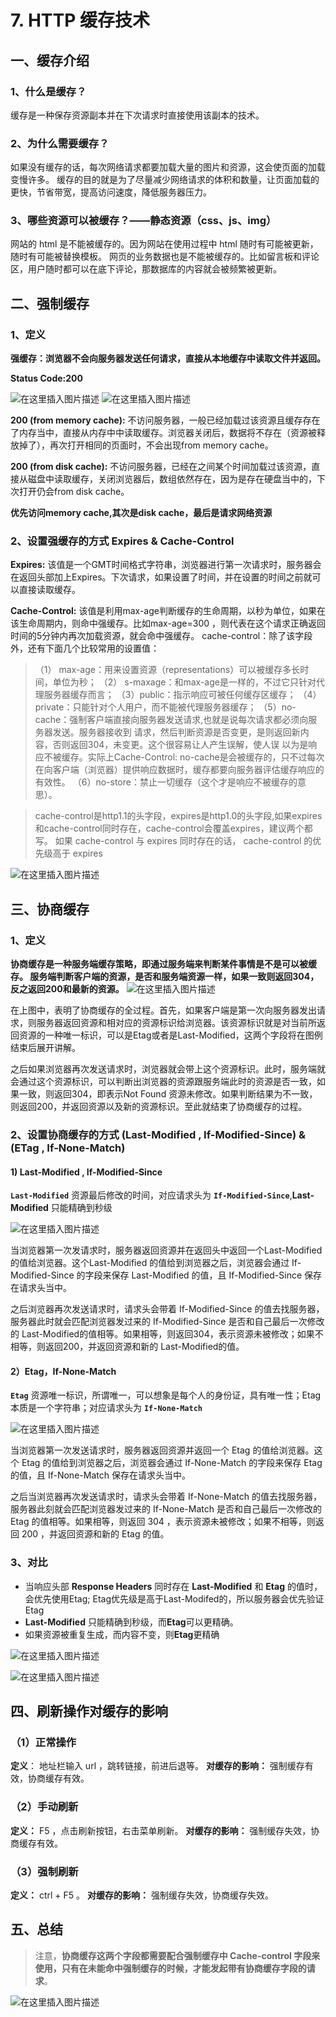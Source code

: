 # 7. HTTP 缓存技术

## 一、缓存介绍

### 1、什么是缓存？

缓存是一种保存资源副本并在下次请求时直接使用该副本的技术。

### 2、为什么需要缓存？

如果没有缓存的话，每次网络请求都要加载大量的图片和资源，这会使页面的加载变慢许多。
缓存的目的就是为了尽量减少网络请求的体积和数量，让页面加载的更快，节省带宽，提高访问速度，降低服务器压力。

### 3、哪些资源可以被缓存？——静态资源（css、js、img）

网站的 html 是不能被缓存的。因为网站在使用过程中 html 随时有可能被更新，随时有可能被替换模板。
网页的业务数据也是不能被缓存的。比如留言板和评论区，用户随时都可以在底下评论，那数据库的内容就会被频繁被更新。

## 二、强制缓存

### 1、定义

**强缓存：浏览器不会向服务器发送任何请求，直接从本地缓存中读取文件并返回。**

**Status Code:200**

![在这里插入图片描述](https://img-blog.csdnimg.cn/7292aa753db14f709a03229f19c66ba6.png)
![在这里插入图片描述](https://img-blog.csdnimg.cn/215930822ea545c3b2d97239afb4f195.png?x-oss-process=image/watermark,type_d3F5LXplbmhlaQ,shadow_50,text_Q1NETiBA5LiO5a6H5a6Z5a-56KeG,size_20,color_FFFFFF,t_70,g_se,x_16)

**200 (from memory cache):** 不访问服务器，一般已经加载过该资源且缓存存在了内存当中，直接从内存中中读取缓存。浏览器关闭后，数据将不存在（资源被释放掉了），再次打开相同的页面时，不会出现from memory cache。

**200 (from disk cache):** 不访问服务器，已经在之间某个时间加载过该资源，直接从磁盘中读取缓存，关闭浏览器后，数组依然存在，因为是存在硬盘当中的，下次打开仍会from disk cache。

**优先访问memory cache,其次是disk cache，最后是请求网络资源**

### 2、设置强缓存的方式 Expires & Cache-Control

**Expires:** 该值是一个GMT时间格式字符串，浏览器进行第一次请求时，服务器会在返回头部加上Expires。下次请求，如果设置了时间，并在设置的时间之前就可以直接读取缓存。

**Cache-Control:** 该值是利用max-age判断缓存的生命周期，以秒为单位，如果在该生命周期内，则命中强缓存。比如max-age=300 ，则代表在这个请求正确返回时间的5分钟内再次加载资源，就会命中强缓存。
cache-control：除了该字段外，还有下面几个比较常用的设置值：

> （1） max-age：用来设置资源（representations）可以被缓存多长时间，单位为秒；
> （2） s-maxage：和max-age是一样的，不过它只针对代理服务器缓存而言；
> （3）public：指示响应可被任何缓存区缓存；
> （4）private：只能针对个人用户，而不能被代理服务器缓存；
> （5）no-cache：强制客户端直接向服务器发送请求,也就是说每次请求都必须向服务器发送。服务器接收到 请求，然后判断资源是否变更，是则返回新内容，否则返回304，未变更。这个很容易让人产生误解，使人误 以为是响应不被缓存。实际上Cache-Control: no-cache是会被缓存的，只不过每次在向客户端（浏览器）提供响应数据时，缓存都要向服务器评估缓存响应的有效性。
> （6）no-store：禁止一切缓存（这个才是响应不被缓存的意思）。

>cache-control是http1.1的头字段，expires是http1.0的头字段,如果expires和cache-control同时存在，cache-control会覆盖expires，建议两个都写。
>如果 cache-control 与 expires 同时存在的话， cache-control 的优先级高于 expires

![在这里插入图片描述](https://img-blog.csdnimg.cn/9b417f596b454fc88e6d2a42bf3f2983.png?x-oss-process=image/watermark,type_d3F5LXplbmhlaQ,shadow_50,text_Q1NETiBA5LiO5a6H5a6Z5a-56KeG,size_20,color_FFFFFF,t_70,g_se,x_16)

## 三、协商缓存

### 1、定义

**协商缓存是一种服务端缓存策略，即通过服务端来判断某件事情是不是可以被缓存。
服务端判断客户端的资源，是否和服务端资源一样，如果一致则返回304，反之返回200和最新的资源。**
![在这里插入图片描述](https://img-blog.csdnimg.cn/4e4bad20118a4f0bbac6c73ada4a68c7.png?x-oss-process=image/watermark,type_d3F5LXplbmhlaQ,shadow_50,text_Q1NETiBA5LiO5a6H5a6Z5a-56KeG,size_20,color_FFFFFF,t_70,g_se,x_16)

在上图中，表明了协商缓存的全过程。首先，如果客户端是第一次向服务器发出请求，则服务器返回资源和相对应的资源标识给浏览器。该资源标识就是对当前所返回资源的一种唯一标识，可以是Etag或者是Last-Modified，这两个字段将在图例结束后展开讲解。

之后如果浏览器再次发送请求时，浏览器就会带上这个资源标识。此时，服务端就会通过这个资源标识，可以判断出浏览器的资源跟服务端此时的资源是否一致，如果一致，则返回304，即表示Not Found 资源未修改。如果判断结果为不一致，则返回200，并返回资源以及新的资源标识。至此就结束了协商缓存的过程。

### 2、设置协商缓存的方式 (Last-Modified , If-Modified-Since) & (ETag , If-None-Match)

#### 1) Last-Modified , If-Modified-Since

**`Last-Modified`** 资源最后修改的时间，对应请求头为 **`If-Modified-Since`**,**Last-Modified** 只能精确到秒级

![在这里插入图片描述](https://img-blog.csdnimg.cn/9c85faba4a1047a5a7176e800f2e0d71.png?x-oss-process=image/watermark,type_d3F5LXplbmhlaQ,shadow_50,text_Q1NETiBA5LiO5a6H5a6Z5a-56KeG,size_20,color_FFFFFF,t_70,g_se,x_16)

当浏览器第一次发请求时，服务器返回资源并在返回头中返回一个Last-Modified 的值给浏览器。这个Last-Modified 的值给到浏览器之后，浏览器会通过 If-Modified-Since 的字段来保存 Last-Modified 的值，且 If-Modified-Since 保存在请求头当中。

之后浏览器再次发送请求时，请求头会带着 If-Modified-Since 的值去找服务器，服务器此时就会匹配浏览器发过来的 If-Modified-Since 是否和自己最后一次修改的 Last-Modified的值相等。如果相等，则返回304，表示资源未被修改；如果不相等，则返回200，并返回资源和新的 Last-Modified的值。

#### 2）Etag，If-None-Match

**`Etag`** 资源唯一标识，所谓唯一，可以想象是每个人的身份证，具有唯一性；Etag本质是一个字符串；对应请求头为 **`If-None-Match`**

![在这里插入图片描述](https://img-blog.csdnimg.cn/b4d47a5684f14d908b7789e3af776d00.png?x-oss-process=image/watermark,type_d3F5LXplbmhlaQ,shadow_50,text_Q1NETiBA5LiO5a6H5a6Z5a-56KeG,size_20,color_FFFFFF,t_70,g_se,x_16)

当浏览器第一次发送请求时，服务器返回资源并返回一个 Etag 的值给浏览器。这个 Etag 的值给到浏览器之后，浏览器会通过 If-None-Match 的字段来保存 Etag 的值，且 If-None-Match 保存在请求头当中。

之后当浏览器再次发送请求时，请求头会带着 If-None-Match 的值去找服务器，服务器此刻就会匹配浏览器发过来的 If-None-Match 是否和自己最后一次修改的 Etag 的值相等。如果相等，则返回 304 ，表示资源未被修改；如果不相等，则返回 200 ，并返回资源和新的 Etag 的值。

### 3、对比

* 当响应头部 **Response Headers** 同时存在 **Last-Modified** 和 **Etag** 的值时，会优先使用Etag;
  Etag优先级是高于Last-Modifed的，所以服务器会优先验证Etag
* **Last-Modified** 只能精确到秒级，而**Etag**可以更精确。
* 如果资源被重复生成，而内容不变，则**Etag**更精确

![在这里插入图片描述](https://img-blog.csdnimg.cn/96338ce5385d4b5ca8c818ef9298d66d.png?x-oss-process=image/watermark,type_d3F5LXplbmhlaQ,shadow_50,text_Q1NETiBA5LiO5a6H5a6Z5a-56KeG,size_20,color_FFFFFF,t_70,g_se,x_16)

![在这里插入图片描述](https://img-blog.csdnimg.cn/82d8e49b3c8947bb8d66ffff46f812e0.png?x-oss-process=image/watermark,type_d3F5LXplbmhlaQ,shadow_50,text_Q1NETiBA5LiO5a6H5a6Z5a-56KeG,size_20,color_FFFFFF,t_70,g_se,x_16)

## 四、刷新操作对缓存的影响

### （1）正常操作

**定义**： 地址栏输入 url ，跳转链接，前进后退等。
**对缓存的影响：** 强制缓存有效，协商缓存有效。

### （2）手动刷新

**定义：** F5 ，点击刷新按钮，右击菜单刷新。
**对缓存的影响：** 强制缓存失效，协商缓存有效。

### （3）强制刷新

**定义：** ctrl + F5 。
**对缓存的影响：** 强制缓存失效，协商缓存失效。

## 五、总结

> 注意，**协商缓存这两个字段都需要配合强制缓存中 Cache-control 字段来使用，只有在未能命中强制缓存的时候，才能发起带有协商缓存字段的请求**。

![在这里插入图片描述](https://img-blog.csdnimg.cn/161f44b55ee44001af39925df5838c22.png?x-oss-process=image/watermark,type_d3F5LXplbmhlaQ,shadow_50,text_Q1NETiBA5LiO5a6H5a6Z5a-56KeG,size_20,color_FFFFFF,t_70,g_se,x_16)
